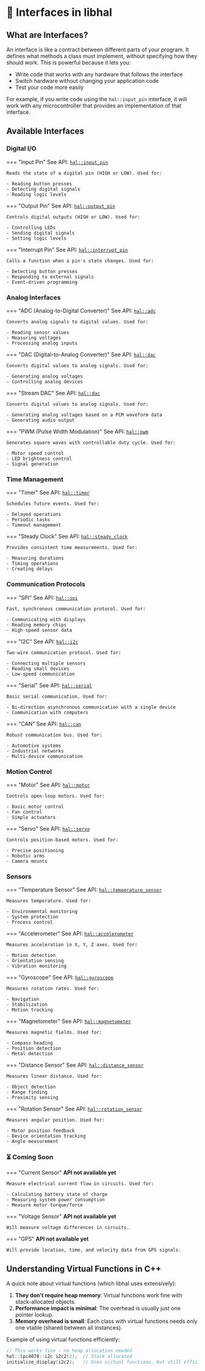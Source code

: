 # 🔗 Interfaces in libhal

## What are Interfaces?

An interface is like a contract between different parts of your program. It
defines what methods a class must implement, without specifying how they should
work. This is powerful because it lets you:

- Write code that works with any hardware that follows the interface
- Switch hardware without changing your application code
- Test your code more easily

For example, if you write code using the `hal::input_pin` interface, it will
work with any microcontroller that provides an implementation of that interface.

## Available Interfaces

### Digital I/O

=== "Input Pin"
    See API:
    [`hal::input_pin`](https://libhal.github.io/4.1/api/libhal/input_pin.html)

    Reads the state of a digital pin (HIGH or LOW). Used for:

    - Reading button presses
    - Detecting digital signals
    - Reading logic levels

=== "Output Pin"
    See API:
    [`hal::output_pin`](https://libhal.github.io/4.1/api/libhal/output_pin.html)

    Controls digital outputs (HIGH or LOW). Used for:

    - Controlling LEDs
    - Sending digital signals
    - Setting logic levels

=== "Interrupt Pin"
    See API:
    [`hal::interrupt_pin`](https://libhal.github.io/4.1/api/libhal/interrupt_pin.html)

    Calls a function when a pin's state changes. Used for:

    - Detecting button presses
    - Responding to external signals
    - Event-driven programming

### Analog Interfaces

=== "ADC (Analog-to-Digital Converter)"
    See API:
    [`hal::adc`](https://libhal.github.io/4.1/api/libhal/adc.html)

    Converts analog signals to digital values. Used for:

    - Reading sensor values
    - Measuring voltages
    - Processing analog inputs

=== "DAC (Digital-to-Analog Converter)"
    See API:
    [`hal::dac`](https://libhal.github.io/4.1/api/libhal/dac.html)

    Converts digital values to analog signals. Used for:

    - Generating analog voltages
    - Controlling analog devices

=== "Stream DAC"
    See API:
    [`hal::dac`](https://libhal.github.io/4.1/api/libhal/dac.html)

    Converts digital values to analog signals. Used for:

    - Generating analog voltages based on a PCM waveform data
    - Generating audio output

=== "PWM (Pulse Width Modulation)"
    See API:
    [`hal::pwm`](https://libhal.github.io/4.1/api/libhal/pwm.html)

    Generates square waves with controllable duty cycle. Used for:

    - Motor speed control
    - LED brightness control
    - Signal generation

### Time Management

=== "Timer"
    See API:
    [`hal::timer`](https://libhal.github.io/4.1/api/libhal/timer.html)

    Schedules future events. Used for:

    - Delayed operations
    - Periodic tasks
    - Timeout management

=== "Steady Clock"
    See API:
    [`hal::steady_clock`](https://libhal.github.io/4.1/api/libhal/steady_clock.html)

    Provides consistent time measurements. Used for:

    - Measuring durations
    - Timing operations
    - Creating delays

### Communication Protocols

=== "SPI"
    See API:
    [`hal::spi`](https://libhal.github.io/4.1/api/libhal/spi.html)

    Fast, synchronous communication protocol. Used for:

    - Communicating with displays
    - Reading memory chips
    - High-speed sensor data

=== "I2C"
    See API:
    [`hal::i2c`](https://libhal.github.io/4.1/api/libhal/i2c.html)

    Two-wire communication protocol. Used for:

    - Connecting multiple sensors
    - Reading small devices
    - Low-speed communication

=== "Serial"
    See API:
    [`hal::serial`](https://libhal.github.io/4.1/api/libhal/serial.html)

    Basic serial communication. Used for:

    - Bi-direction asynchronous communication with a single device
    - Communication with computers

=== "CAN"
    See API:
    [`hal::can`](https://libhal.github.io/4.1/api/libhal/can.html)

    Robust communication bus. Used for:

    - Automotive systems
    - Industrial networks
    - Multi-device communication

### Motion Control

=== "Motor"
    See API:
    [`hal::motor`](https://libhal.github.io/4.1/api/libhal/motor.html)

    Controls open-loop motors. Used for:

    - Basic motor control
    - Fan control
    - Simple actuators

=== "Servo"
    See API:
    [`hal::servo`](https://libhal.github.io/4.1/api/libhal/servo.html)

    Controls position-based motors. Used for:

    - Precise positioning
    - Robotic arms
    - Camera mounts

### Sensors

=== "Temperature Sensor"
    See API:
    [`hal::temperature_sensor`](https://libhal.github.io/4.1/api/libhal/temperature_sensor.html)

    Measures temperature. Used for:

    - Environmental monitoring
    - System protection
    - Process control

=== "Accelerometer"
    See API:
    [`hal::accelerometer`](https://libhal.github.io/4.1/api/libhal/accelerometer.html)

    Measures acceleration in X, Y, Z axes. Used for:

    - Motion detection
    - Orientation sensing
    - Vibration monitoring

=== "Gyroscope"
    See API:
    [`hal::gyroscope`](https://libhal.github.io/4.1/api/libhal/gyroscope.html)

    Measures rotation rates. Used for:

    - Navigation
    - Stabilization
    - Motion tracking

=== "Magnetometer"
    See API:
    [`hal::magnetometer`](https://libhal.github.io/4.1/api/libhal/magnetometer.html)

    Measures magnetic fields. Used for:

    - Compass heading
    - Position detection
    - Metal detection

=== "Distance Sensor"
    See API:
    [`hal::distance_sensor`](https://libhal.github.io/4.1/api/libhal/distance_sensor.html)

    Measures linear distance. Used for:

    - Object detection
    - Range finding
    - Proximity sensing

=== "Rotation Sensor"
    See API:
    [`hal::rotation_sensor`](https://libhal.github.io/4.1/api/libhal/rotation_sensor.html)

    Measures angular position. Used for:

    - Motor position feedback
    - Device orientation tracking
    - Angle measurement

### ⏳ Coming Soon

=== "Current Sensor"
    **API not available yet**

    Measure electrical current flow in circuits. Used for:

    - Calculating battery state of charge
    - Measuring system power consumption
    - Measure motor torque/force

=== "Voltage Sensor"
    **API not available yet**

    Will measure voltage differences in circuits.

=== "GPS"
    **API not available yet**

    Will provide location, time, and velocity data from GPS signals.

## Understanding Virtual Functions in C++

A quick note about virtual functions (which libhal uses extensively):

1. **They don't require heap memory**: Virtual functions work fine with
   stack-allocated objects.
2. **Performance impact is minimal**: The overhead is usually just one pointer
   lookup.
3. **Memory overhead is small**: Each class with virtual functions needs only
   one vtable (shared between all instances).

Example of using virtual functions efficiently:

```cpp
// This works fine - no heap allocation needed
hal::lpc4078::i2c i2c2(2);  // Stack allocated
initialize_display(i2c2);   // Uses virtual functions, but still efficient
```
